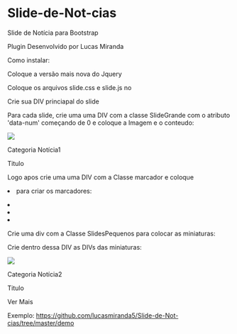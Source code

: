 Slide-de-Not-cias
=================

Slide de Notícia para Bootstrap


Plugin Desenvolvido por Lucas Miranda


Como instalar:

Coloque a versão mais nova do Jquery
  
  <script src="js/jquery-1.10.2.min.js"></script>

Coloque os arquivos slide.css e slide.js no <head>

  <link href="css/layout.css" rel="stylesheet">
  <script src="js/slide.js"></script>
  
Crie sua DIV princiapal do slide
  
<div class="SlideNoticia"></div>

Para cada slide, crie uma uma DIV com a classe SlideGrande com o atributo 'data-num' começando de 0 e coloque a Imagem e o conteudo:

<div class="slideGrande" data-num="0">
					<img src="img/slide1.png">
					<p class="cat">Categoria Notícia1</p>
					<p class="tlt">Titulo</p>
</div>

Logo apos crie uma uma DIV com a Classe marcador e coloque <li> para criar os marcadores:

<div class="col-md-12 marcador">
			<li data-num="2"></li>
			<li data-num="1"></li>
			<li class="ativo" data-num="0"></li>
		</div>
	
Crie uma div com a Classe SlidesPequenos para colocar as miniaturas:
<div class="SlidesPequenos"></div>

Crie dentro dessa DIV as DIVs das miniaturas:
<div class="col-md-4 SlidePequeno" data-num="1">
			<img src="img/slide2.png">
			<p>Categoria Notícia2</p>
			<p>Titulo</p>
			Ver Mais
		</div>
		
		
Exemplo:
https://github.com/lucasmiranda5/Slide-de-Not-cias/tree/master/demo
  
